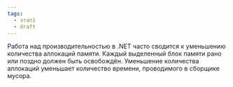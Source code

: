 ```yaml
---
tags:
  - этап1
  - draft
---
```

Работа над производительностью в .NET часто сводится к уменьшению количества аллокаций памяти. Каждый выделенный блок памяти рано или поздно должен быть освобождён. Уменьшение количества аллокаций уменьшает количество времени, проводимого в сборщике мусора.

